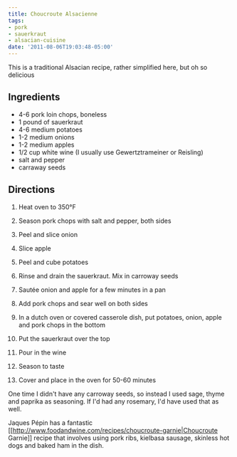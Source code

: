 ```yaml
---
title: Choucroute Alsacienne
tags:
- pork
- sauerkraut
- alsacian-cuisine
date: '2011-08-06T19:03:48-05:00'
---
```

This is a traditional Alsacian recipe, rather simplified here, but oh so delicious

## Ingredients

* 4-6 pork loin chops, boneless
* 1 pound of sauerkraut
* 4-6 medium potatoes
* 1-2 medium onions
* 1-2 medium apples
* 1/2 cup white wine (I usually use Gewertztrameiner or Reisling)
* salt and pepper
* carraway seeds

## Directions

1.  Heat oven to 350°F

1.  Season pork chops with salt and pepper, both sides

1.  Peel and slice onion

1.  Slice apple

1.  Peel and cube potatoes

1.  Rinse and drain the sauerkraut. Mix in carroway seeds

1.  Sautée onion and apple for a few minutes in a pan

1.  Add pork chops and sear well on both sides

1.  In a dutch oven or covered casserole dish, put potatoes, onion, apple and pork chops in the bottom

1.  Put the sauerkraut over the top

1.  Pour in the wine

1.  Season to taste

1.  Cover and place in the oven for 50-60 minutes

One time I didn't have any carroway seeds, so instead I used sage, thyme and paprika as seasoning. If I'd had any rosemary, I'd have used that as well.

Jaques Pépin has a fantastic [[http://www.foodandwine.com/recipes/choucroute-garnie|Choucroute Garnie]] recipe that involves using pork ribs, kielbasa sausage, skinless hot dogs and baked ham in the dish.
